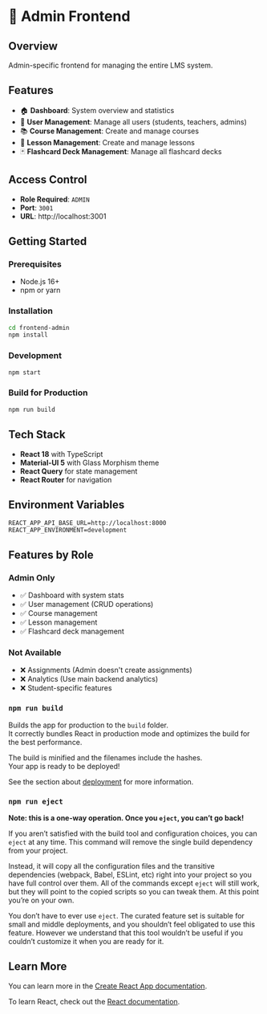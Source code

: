 # 🔧 Admin Frontend

## Overview
Admin-specific frontend for managing the entire LMS system.

## Features
- 🏠 **Dashboard**: System overview and statistics
- 👥 **User Management**: Manage all users (students, teachers, admins)
- 📚 **Course Management**: Create and manage courses
- 📖 **Lesson Management**: Create and manage lessons
- 🃏 **Flashcard Deck Management**: Manage all flashcard decks

## Access Control
- **Role Required**: `ADMIN`
- **Port**: `3001`
- **URL**: http://localhost:3001

## Getting Started

### Prerequisites
- Node.js 16+
- npm or yarn

### Installation
```bash
cd frontend-admin
npm install
```

### Development
```bash
npm start
```

### Build for Production
```bash
npm run build
```

## Tech Stack
- **React 18** with TypeScript
- **Material-UI 5** with Glass Morphism theme
- **React Query** for state management
- **React Router** for navigation

## Environment Variables
```env
REACT_APP_API_BASE_URL=http://localhost:8000
REACT_APP_ENVIRONMENT=development
```

## Features by Role

### Admin Only
- ✅ Dashboard with system stats
- ✅ User management (CRUD operations)  
- ✅ Course management
- ✅ Lesson management
- ✅ Flashcard deck management

### Not Available
- ❌ Assignments (Admin doesn't create assignments)
- ❌ Analytics (Use main backend analytics)
- ❌ Student-specific features

### `npm run build`

Builds the app for production to the `build` folder.\
It correctly bundles React in production mode and optimizes the build for the best performance.

The build is minified and the filenames include the hashes.\
Your app is ready to be deployed!

See the section about [deployment](https://facebook.github.io/create-react-app/docs/deployment) for more information.

### `npm run eject`

**Note: this is a one-way operation. Once you `eject`, you can’t go back!**

If you aren’t satisfied with the build tool and configuration choices, you can `eject` at any time. This command will remove the single build dependency from your project.

Instead, it will copy all the configuration files and the transitive dependencies (webpack, Babel, ESLint, etc) right into your project so you have full control over them. All of the commands except `eject` will still work, but they will point to the copied scripts so you can tweak them. At this point you’re on your own.

You don’t have to ever use `eject`. The curated feature set is suitable for small and middle deployments, and you shouldn’t feel obligated to use this feature. However we understand that this tool wouldn’t be useful if you couldn’t customize it when you are ready for it.

## Learn More

You can learn more in the [Create React App documentation](https://facebook.github.io/create-react-app/docs/getting-started).

To learn React, check out the [React documentation](https://reactjs.org/).
